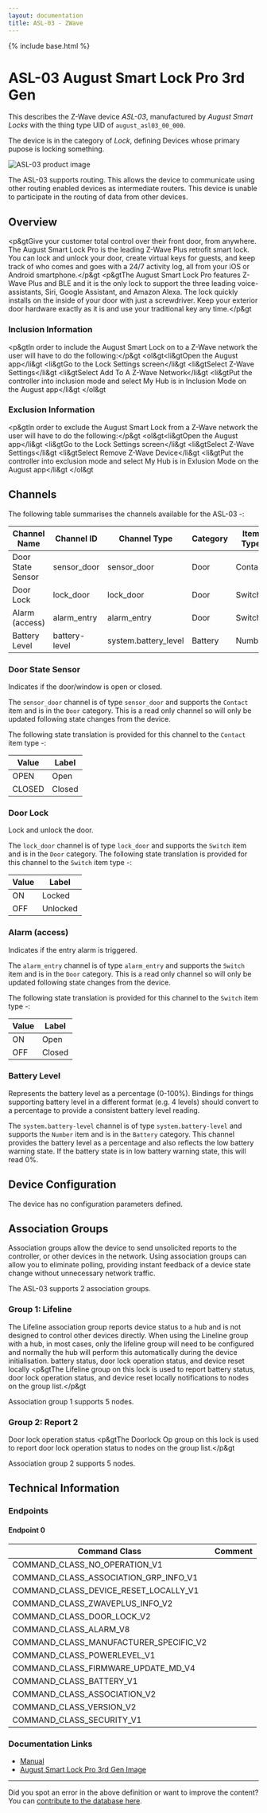 ```yaml
---
layout: documentation
title: ASL-03 - ZWave
---
```


{% include base.html %}

# ASL-03 August Smart Lock Pro 3rd Gen
This describes the Z-Wave device *ASL-03*, manufactured by *August Smart Locks* with the thing type UID of ```august_asl03_00_000```.

The device is in the category of *Lock*, defining Devices whose primary pupose is locking something.

![ASL-03 product image](https://opensmarthouse.org/zwavedatabase/743/image/)


The ASL-03 supports routing. This allows the device to communicate using other routing enabled devices as intermediate routers.  This device is unable to participate in the routing of data from other devices.

## Overview

<p&gtGive your customer total control over their front door, from anywhere. The August Smart Lock Pro is the leading Z-Wave Plus retrofit smart lock. You can lock and unlock your door, create virtual keys for guests, and keep track of who comes and goes with a 24/7 activity log, all from your iOS or Android smartphone.</p&gt <p&gtThe August Smart Lock Pro features Z-Wave Plus and BLE and it is the only lock to support the three leading voice-assistants, Siri, Google Assistant, and Amazon Alexa. The lock quickly installs on the inside of your door with just a screwdriver. Keep your exterior door hardware exactly as it is and use your traditional key any time.</p&gt

### Inclusion Information

<p&gtIn order to include the August Smart Lock on to a Z-Wave network the user will have to do the following:</p&gt <ol&gt<li&gtOpen the August app</li&gt <li&gtGo to the Lock Settings screen</li&gt <li&gtSelect Z-Wave Settings</li&gt <li&gtSelect Add To A Z-Wave Network</li&gt <li&gtPut the controller into inclusion mode and select My Hub is in Inclusion Mode on the August app</li&gt </ol&gt

### Exclusion Information

<p&gtIn order to exclude the August Smart Lock from a Z-Wave network the user will have to do the following:</p&gt <ol&gt<li&gtOpen the August app</li&gt <li&gtGo to the Lock Settings screen</li&gt <li&gtSelect Z-Wave Settings</li&gt <li&gtSelect Remove Z-Wave Device</li&gt <li&gtPut the controller into exclusion mode and select My Hub is in Exlusion Mode on the August app</li&gt </ol&gt

## Channels

The following table summarises the channels available for the ASL-03 -:

| Channel Name | Channel ID | Channel Type | Category | Item Type |
|--------------|------------|--------------|----------|-----------|
| Door State Sensor | sensor_door | sensor_door | Door | Contact | 
| Door Lock | lock_door | lock_door | Door | Switch | 
| Alarm (access) | alarm_entry | alarm_entry | Door | Switch | 
| Battery Level | battery-level | system.battery_level | Battery | Number |

### Door State Sensor
Indicates if the door/window is open or closed.

The ```sensor_door``` channel is of type ```sensor_door``` and supports the ```Contact``` item and is in the ```Door``` category. This is a read only channel so will only be updated following state changes from the device.

The following state translation is provided for this channel to the ```Contact``` item type -:

| Value | Label     |
|-------|-----------|
| OPEN | Open |
| CLOSED | Closed |

### Door Lock
Lock and unlock the door.

The ```lock_door``` channel is of type ```lock_door``` and supports the ```Switch``` item and is in the ```Door``` category.
The following state translation is provided for this channel to the ```Switch``` item type -:

| Value | Label     |
|-------|-----------|
| ON | Locked |
| OFF | Unlocked |

### Alarm (access)
Indicates if the entry alarm is triggered.

The ```alarm_entry``` channel is of type ```alarm_entry``` and supports the ```Switch``` item and is in the ```Door``` category. This is a read only channel so will only be updated following state changes from the device.

The following state translation is provided for this channel to the ```Switch``` item type -:

| Value | Label     |
|-------|-----------|
| ON | Open |
| OFF | Closed |

### Battery Level
Represents the battery level as a percentage (0-100%). Bindings for things supporting battery level in a different format (e.g. 4 levels) should convert to a percentage to provide a consistent battery level reading.

The ```system.battery-level``` channel is of type ```system.battery-level``` and supports the ```Number``` item and is in the ```Battery``` category.
This channel provides the battery level as a percentage and also reflects the low battery warning state. If the battery state is in low battery warning state, this will read 0%.


## Device Configuration

The device has no configuration parameters defined.

## Association Groups

Association groups allow the device to send unsolicited reports to the controller, or other devices in the network. Using association groups can allow you to eliminate polling, providing instant feedback of a device state change without unnecessary network traffic.

The ASL-03 supports 2 association groups.

### Group 1: Lifeline

The Lifeline association group reports device status to a hub and is not designed to control other devices directly. When using the Lineline group with a hub, in most cases, only the lifeline group will need to be configured and normally the hub will perform this automatically during the device initialisation.
battery status, door lock operation status, and device reset locally
<p&gtThe Lifeline group on this lock is used to report battery status, door lock operation status, and device reset locally notifications to nodes on the group list.</p&gt

Association group 1 supports 5 nodes.

### Group 2: Report 2

Door lock operation status
<p&gtThe Doorlock Op group on this lock is used to report door lock operation status to nodes on the group list.</p&gt

Association group 2 supports 5 nodes.

## Technical Information

### Endpoints

#### Endpoint 0

| Command Class | Comment |
|---------------|---------|
| COMMAND_CLASS_NO_OPERATION_V1| |
| COMMAND_CLASS_ASSOCIATION_GRP_INFO_V1| |
| COMMAND_CLASS_DEVICE_RESET_LOCALLY_V1| |
| COMMAND_CLASS_ZWAVEPLUS_INFO_V2| |
| COMMAND_CLASS_DOOR_LOCK_V2| |
| COMMAND_CLASS_ALARM_V8| |
| COMMAND_CLASS_MANUFACTURER_SPECIFIC_V2| |
| COMMAND_CLASS_POWERLEVEL_V1| |
| COMMAND_CLASS_FIRMWARE_UPDATE_MD_V4| |
| COMMAND_CLASS_BATTERY_V1| |
| COMMAND_CLASS_ASSOCIATION_V2| |
| COMMAND_CLASS_VERSION_V2| |
| COMMAND_CLASS_SECURITY_V1| |

### Documentation Links

* [Manual](https://opensmarthouse.org/zwavedatabase/743/August-Z-Wave-Required-Documentation.pdf)
* [August Smart Lock Pro 3rd Gen Image](https://opensmarthouse.org/zwavedatabase/743/August-Smart-Lock-Propng.pdf)

---

Did you spot an error in the above definition or want to improve the content?
You can [contribute to the database here](https://opensmarthouse.org/zwavedatabase/743).
